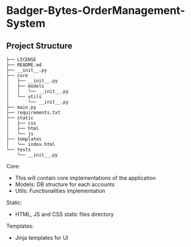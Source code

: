 # Badger-Bytes-OrderManagement-System

## Project Structure

```
├── LICENSE
├── README.md
├── __init__.py
├── core
│   ├── __init__.py
│   ├── models
│   │   └── __init__.py
│   └── utils
│       └── __init__.py
├── main.py
├── requirements.txt
├── static
│   ├── css
│   ├── html
│   └── js
├── templates
│   └── index.html
└── tests
    └── __init__.py
```

Core: 

- This will contain core implementations of the application
- Models: DB structure for each accounts 
- Utils: Functionalities implementation

 Static: 

 - HTML, JS and CSS static files directory

 Templates:

 - Jinja templates for UI